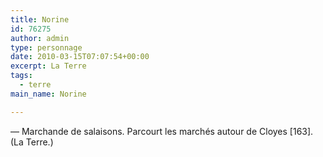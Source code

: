 ```yaml
---
title: Norine
id: 76275
author: admin
type: personnage
date: 2010-03-15T07:07:54+00:00
excerpt: La Terre
tags:
  - terre
main_name: Norine

---
```

— Marchande de salaisons. Parcourt les marchés autour de Cloyes [163]. (La Terre.)